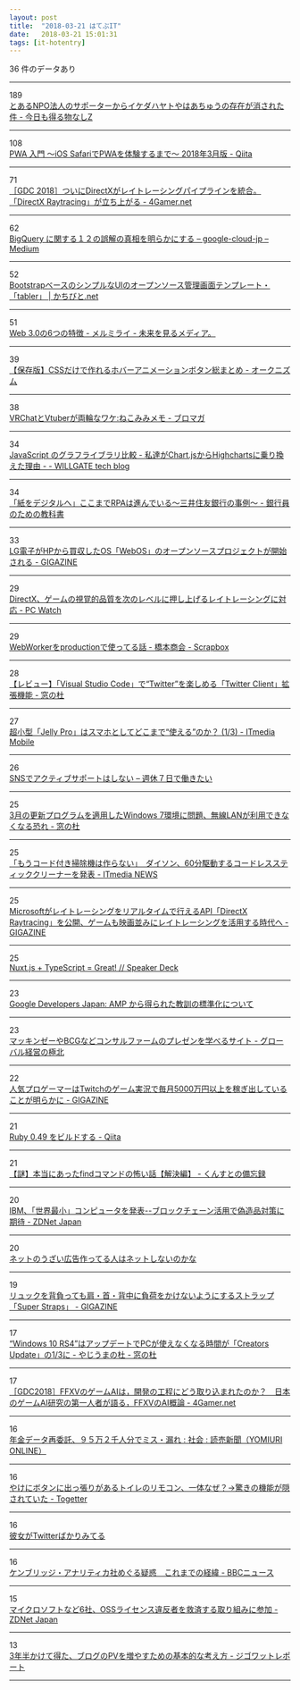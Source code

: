 ```yaml
---
layout: post
title:  "2018-03-21 はてぶIT"
date:   2018-03-21 15:01:31
tags: [it-hotentry]
---
```

36 件のデータあり

<hr><div class="row">
<div class="col-1"><span class="badge badge-pill badge-success h2">189</span></div>
<div class="col-11"><a href='http://kyoumoe.hatenablog.com/entry/20180320/1521549532' target='_blank'>とあるNPO法人のサポーターからイケダハヤトやはあちゅうの存在が消された件 - 今日も得る物なしZ</a></div>
</div>
<hr>
<div class="row">
<div class="col-1"><span class="badge badge-pill badge-success h2">108</span></div>
<div class="col-11"><a href='https://qiita.com/umamichi/items/0e2b4b1c578e7335ba20' target='_blank'>PWA 入門 〜iOS SafariでPWAを体験するまで〜 2018年3月版 - Qiita</a></div>
</div>
<hr>
<div class="row">
<div class="col-1"><span class="badge badge-pill badge-success h2">71</span></div>
<div class="col-11"><a href='http://www.4gamer.net/games/033/G003329/20180320141/' target='_blank'>［GDC 2018］ついにDirectXがレイトレーシングパイプラインを統合。「DirectX Raytracing」が立ち上がる - 4Gamer.net</a></div>
</div>
<hr>
<div class="row">
<div class="col-1"><span class="badge badge-pill badge-success h2">62</span></div>
<div class="col-11"><a href='https://medium.com/google-cloud-jp/1d7227cb05e4' target='_blank'>BigQuery に関する１２の誤解の真相を明らかにする – google-cloud-jp – Medium</a></div>
</div>
<hr>
<div class="row">
<div class="col-1"><span class="badge badge-pill badge-success h2">52</span></div>
<div class="col-11"><a href='http://kachibito.net/useful-resource/tabler' target='_blank'>BootstrapベースのシンプルなUIのオープンソース管理画面テンプレート・「tabler」 | かちびと.net</a></div>
</div>
<hr>
<div class="row">
<div class="col-1"><span class="badge badge-pill badge-success h2">51</span></div>
<div class="col-11"><a href='http://www.mermirai.com/entry/web30' target='_blank'>Web 3.0の6つの特徴 - メルミライ - 未来を見るメディア。</a></div>
</div>
<hr>
<div class="row">
<div class="col-1"><span class="badge badge-pill badge-success h2">39</span></div>
<div class="col-11"><a href='http://www.okuni.me/entry/hover-animation-button-matome' target='_blank'>【保存版】CSSだけで作れるホバーアニメーションボタン総まとめ - オークニズム</a></div>
</div>
<hr>
<div class="row">
<div class="col-1"><span class="badge badge-pill badge-success h2">38</span></div>
<div class="col-11"><a href='http://ch.nicovideo.jp/nekomimi/blomaga/ar1443265' target='_blank'>VRChatとVtuberが両輪なワケ:ねこみみメモ - ブロマガ</a></div>
</div>
<hr>
<div class="row">
<div class="col-1"><span class="badge badge-pill badge-success h2">34</span></div>
<div class="col-11"><a href='http://tech.willgate.co.jp/entry/2018/03/20/141000' target='_blank'>JavaScript のグラフライブラリ比較 - 私達がChart.jsからHighchartsに乗り換えた理由 - - WILLGATE tech blog</a></div>
</div>
<hr>
<div class="row">
<div class="col-1"><span class="badge badge-pill badge-success h2">34</span></div>
<div class="col-11"><a href='http://www.financepensionrealestate.work/entry/2018/03/20/193420' target='_blank'>「紙をデジタルへ」ここまでRPAは進んでいる～三井住友銀行の事例～ - 銀行員のための教科書</a></div>
</div>
<hr>
<div class="row">
<div class="col-1"><span class="badge badge-pill badge-success h2">33</span></div>
<div class="col-11"><a href='https://gigazine.net/news/20180320-lg-webos-open-source-version/' target='_blank'>LG電子がHPから買収したOS「WebOS」のオープンソースプロジェクトが開始される - GIGAZINE</a></div>
</div>
<hr>
<div class="row">
<div class="col-1"><span class="badge badge-pill badge-success h2">29</span></div>
<div class="col-11"><a href='https://pc.watch.impress.co.jp/docs/news/1112633.html' target='_blank'>DirectX、ゲームの視覚的品質を次のレベルに押し上げるレイトレーシングに対応 - PC Watch</a></div>
</div>
<hr>
<div class="row">
<div class="col-1"><span class="badge badge-pill badge-success h2">29</span></div>
<div class="col-11"><a href='https://scrapbox.io/shokai/WebWorker%E3%82%92production%E3%81%A7%E4%BD%BF%E3%81%A3%E3%81%A6%E3%82%8B%E8%A9%B1' target='_blank'>WebWorkerをproductionで使ってる話 - 橋本商会 - Scrapbox</a></div>
</div>
<hr>
<div class="row">
<div class="col-1"><span class="badge badge-pill badge-success h2">28</span></div>
<div class="col-11"><a href='https://forest.watch.impress.co.jp/docs/review/1112734.html' target='_blank'>【レビュー】「Visual Studio Code」で“Twitter”を楽しめる「Twitter Client」拡張機能 - 窓の杜</a></div>
</div>
<hr>
<div class="row">
<div class="col-1"><span class="badge badge-pill badge-success h2">27</span></div>
<div class="col-11"><a href='http://www.itmedia.co.jp/mobile/articles/1803/21/news018.html' target='_blank'>超小型「Jelly Pro」はスマホとしてどこまで“使える”のか？ (1/3) - ITmedia Mobile</a></div>
</div>
<hr>
<div class="row">
<div class="col-1"><span class="badge badge-pill badge-success h2">26</span></div>
<div class="col-11"><a href='https://blog.craftz.dog/providing-no-active-supports-on-sns-9200c5bfb431' target='_blank'>SNSでアクティブサポートはしない – 週休７日で働きたい</a></div>
</div>
<hr>
<div class="row">
<div class="col-1"><span class="badge badge-pill badge-success h2">25</span></div>
<div class="col-11"><a href='https://forest.watch.impress.co.jp/docs/news/1112711.html' target='_blank'>3月の更新プログラムを適用したWindows 7環境に問題、無線LANが利用できなくなる恐れ - 窓の杜</a></div>
</div>
<hr>
<div class="row">
<div class="col-1"><span class="badge badge-pill badge-success h2">25</span></div>
<div class="col-11"><a href='http://www.itmedia.co.jp/news/articles/1803/20/news096.html' target='_blank'>「もうコード付き掃除機は作らない」　ダイソン、60分駆動するコードレススティッククリーナーを発表 - ITmedia NEWS</a></div>
</div>
<hr>
<div class="row">
<div class="col-1"><span class="badge badge-pill badge-success h2">25</span></div>
<div class="col-11"><a href='https://gigazine.net/news/20180320-microsoft-directx-raytracing/' target='_blank'>Microsoftがレイトレーシングをリアルタイムで行えるAPI「DirectX Raytracing」を公開、ゲームも映画並みにレイトレーシングを活用する時代へ - GIGAZINE</a></div>
</div>
<hr>
<div class="row">
<div class="col-1"><span class="badge badge-pill badge-success h2">25</span></div>
<div class="col-11"><a href='https://speakerdeck.com/suusan2go/nuxt-dot-js-plus-typescript-equals-great' target='_blank'>Nuxt.js + TypeScript = Great! // Speaker Deck</a></div>
</div>
<hr>
<div class="row">
<div class="col-1"><span class="badge badge-pill badge-success h2">23</span></div>
<div class="col-11"><a href='https://developers-jp.googleblog.com/2018/03/standardizing-lessons-learned-from-amp.html?m=1' target='_blank'>Google Developers Japan: AMP から得られた教訓の標準化について</a></div>
</div>
<hr>
<div class="row">
<div class="col-1"><span class="badge badge-pill badge-success h2">23</span></div>
<div class="col-11"><a href='http://globalbiz.hatenablog.com/entry/2018/03/20/200039' target='_blank'>マッキンゼーやBCGなどコンサルファームのプレゼンを学べるサイト - グローバル経営の極北</a></div>
</div>
<hr>
<div class="row">
<div class="col-1"><span class="badge badge-pill badge-success h2">22</span></div>
<div class="col-11"><a href='https://gigazine.net/news/20180320-twitch-streamer-ninja-500k-dollar-month/' target='_blank'>人気プロゲーマーはTwitchのゲーム実況で毎月5000万円以上を稼ぎ出していることが明らかに - GIGAZINE</a></div>
</div>
<hr>
<div class="row">
<div class="col-1"><span class="badge badge-pill badge-success h2">21</span></div>
<div class="col-11"><a href='https://qiita.com/hakatashi/items/997afabc28c254639efe' target='_blank'>Ruby 0.49 をビルドする - Qiita</a></div>
</div>
<hr>
<div class="row">
<div class="col-1"><span class="badge badge-pill badge-success h2">21</span></div>
<div class="col-11"><a href='http://www.kunst1080.net/entry/2018/03/21/132836' target='_blank'>【謎】本当にあったfindコマンドの怖い話【解決編】 - くんすとの備忘録</a></div>
</div>
<hr>
<div class="row">
<div class="col-1"><span class="badge badge-pill badge-success h2">20</span></div>
<div class="col-11"><a href='https://japan.zdnet.com/article/35116404/' target='_blank'>IBM、「世界最小」コンピュータを発表--ブロックチェーン活用で偽造品対策に期待 - ZDNet Japan</a></div>
</div>
<hr>
<div class="row">
<div class="col-1"><span class="badge badge-pill badge-success h2">20</span></div>
<div class="col-11"><a href='https://anond.hatelabo.jp/20180319170310' target='_blank'>ネットのうざい広告作ってる人はネットしないのかな</a></div>
</div>
<hr>
<div class="row">
<div class="col-1"><span class="badge badge-pill badge-success h2">19</span></div>
<div class="col-11"><a href='https://gigazine.net/news/20180321-super-straps-improve-posture/' target='_blank'>リュックを背負っても肩・首・背中に負荷をかけないようにするストラップ「Super Straps」 - GIGAZINE</a></div>
</div>
<hr>
<div class="row">
<div class="col-1"><span class="badge badge-pill badge-success h2">17</span></div>
<div class="col-11"><a href='https://forest.watch.impress.co.jp/docs/serial/yajiuma/1112676.html' target='_blank'>“Windows 10 RS4”はアップデートでPCが使えなくなる時間が「Creators Update」の1/3に - やじうまの杜 - 窓の杜</a></div>
</div>
<hr>
<div class="row">
<div class="col-1"><span class="badge badge-pill badge-success h2">17</span></div>
<div class="col-11"><a href='http://www.4gamer.net/games/391/G039177/20180320076/' target='_blank'>［GDC2018］FFXVのゲームAIは，開発の工程にどう取り込まれたのか？　日本のゲームAI研究の第一人者が語る，FFXVのAI概論 - 4Gamer.net</a></div>
</div>
<hr>
<div class="row">
<div class="col-1"><span class="badge badge-pill badge-success h2">16</span></div>
<div class="col-11"><a href='http://www.yomiuri.co.jp/national/20180320-OYT1T50080.html' target='_blank'>年金データ再委託、９５万２千人分でミス・漏れ : 社会 : 読売新聞（YOMIURI ONLINE）</a></div>
</div>
<hr>
<div class="row">
<div class="col-1"><span class="badge badge-pill badge-success h2">16</span></div>
<div class="col-11"><a href='https://togetter.com/li/1210381' target='_blank'>やけにボタンに出っ張りがあるトイレのリモコン、一体なぜ？→驚きの機能が隠されていた - Togetter</a></div>
</div>
<hr>
<div class="row">
<div class="col-1"><span class="badge badge-pill badge-success h2">16</span></div>
<div class="col-11"><a href='https://anond.hatelabo.jp/20180321005408' target='_blank'>彼女がTwitterばかりみてる</a></div>
</div>
<hr>
<div class="row">
<div class="col-1"><span class="badge badge-pill badge-success h2">16</span></div>
<div class="col-11"><a href='http://www.bbc.com/japanese/features-and-analysis-43467869' target='_blank'>ケンブリッジ・アナリティカ社めぐる疑惑　これまでの経緯 - BBCニュース</a></div>
</div>
<hr>
<div class="row">
<div class="col-1"><span class="badge badge-pill badge-success h2">15</span></div>
<div class="col-11"><a href='https://japan.zdnet.com/article/35116407/' target='_blank'>マイクロソフトなど6社、OSSライセンス違反者を救済する取り組みに参加 - ZDNet Japan</a></div>
</div>
<hr>
<div class="row">
<div class="col-1"><span class="badge badge-pill badge-success h2">13</span></div>
<div class="col-11"><a href='http://www.jigowatt121.com/entry/2018/03/20/195233' target='_blank'>3年半かけて得た、ブログのPVを増やすための基本的な考え方 - ジゴワットレポート</a></div>
</div>
<hr>

